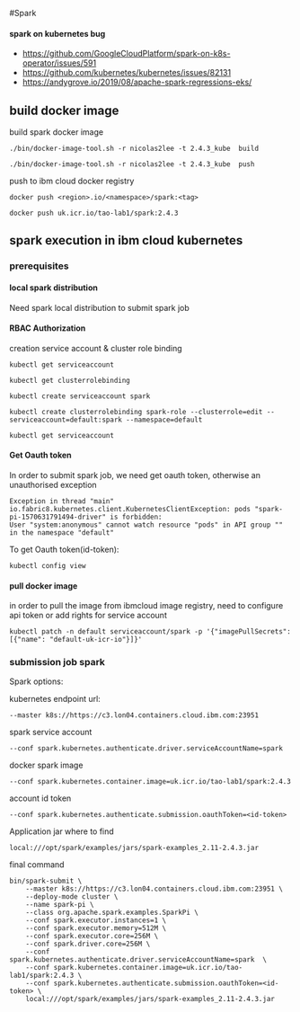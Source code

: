 #Spark

#### spark on kubernetes bug
* https://github.com/GoogleCloudPlatform/spark-on-k8s-operator/issues/591
* https://github.com/kubernetes/kubernetes/issues/82131
* https://andygrove.io/2019/08/apache-spark-regressions-eks/

## build docker image

    
build spark docker image 

    ./bin/docker-image-tool.sh -r nicolas2lee -t 2.4.3_kube  build
    
    ./bin/docker-image-tool.sh -r nicolas2lee -t 2.4.3_kube  push

push to ibm cloud docker registry

    docker push <region>.io/<namespace>/spark:<tag> 

    docker push uk.icr.io/tao-lab1/spark:2.4.3

 
## spark execution in ibm cloud kubernetes

### prerequisites

#### local spark distribution
Need spark local distribution to submit spark job
#### RBAC Authorization 
creation service account & cluster role binding

    kubectl get serviceaccount

    kubectl get clusterrolebinding

    kubectl create serviceaccount spark

    kubectl create clusterrolebinding spark-role --clusterrole=edit --serviceaccount=default:spark --namespace=default
 
    kubectl get serviceaccount
#### Get Oauth token 
In order to submit spark job, we need get oauth token, otherwise an unauthorised exception

    Exception in thread "main" io.fabric8.kubernetes.client.KubernetesClientException: pods "spark-pi-1570631791494-driver" is forbidden: 
    User "system:anonymous" cannot watch resource "pods" in API group "" in the namespace "default"
To get Oauth token(id-token):

    kubectl config view

#### pull docker image
in order to pull the image from ibmcloud image registry, need to configure api token or add rights for service account

    kubectl patch -n default serviceaccount/spark -p '{"imagePullSecrets":[{"name": "default-uk-icr-io"}]}'
### submission job spark
Spark options:

kubernetes endpoint url:

    --master k8s://https://c3.lon04.containers.cloud.ibm.com:23951 

spark service account

    --conf spark.kubernetes.authenticate.driver.serviceAccountName=spark 
docker spark image
    
    --conf spark.kubernetes.container.image=uk.icr.io/tao-lab1/spark:2.4.3
account id token

    --conf spark.kubernetes.authenticate.submission.oauthToken=<id-token>
Application jar where to find

    local:///opt/spark/examples/jars/spark-examples_2.11-2.4.3.jar
    
final command

    bin/spark-submit \
        --master k8s://https://c3.lon04.containers.cloud.ibm.com:23951 \
        --deploy-mode cluster \
        --name spark-pi \
        --class org.apache.spark.examples.SparkPi \
        --conf spark.executor.instances=1 \
        --conf spark.executor.memory=512M \
        --conf spark.executor.core=256M \
        --conf spark.driver.core=256M \
        --conf spark.kubernetes.authenticate.driver.serviceAccountName=spark  \
        --conf spark.kubernetes.container.image=uk.icr.io/tao-lab1/spark:2.4.3 \
        --conf spark.kubernetes.authenticate.submission.oauthToken=<id-token> \
        local:///opt/spark/examples/jars/spark-examples_2.11-2.4.3.jar